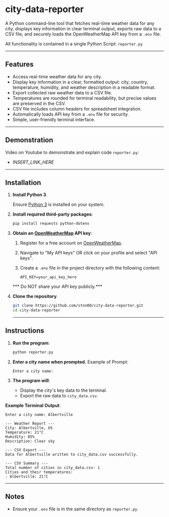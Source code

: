 # city-data-reporter

A Python command-line tool that fetches real-time weather data for any city, displays key information in clear terminal output, exports raw data to a CSV file, and securely loads the OpenWeatherMap API key from a `.env` file.

All functionality is contained in a single Python Script: `reporter.py`

---

## Features

- Access real-time weather data for any city.
- Display key information in a clear, formatted output: city, country, temperature, humidity, and weather description in a readable format.
- Export collected raw weather data to a CSV file.
- Temperatures are rounded for terminal readability, but precise values are preserved in the CSV.
- CSV file includes column headers for spreadsheet integration.
- Automatically loads API key from a `.env` file for security.
- Simple, user-friendly terminal interface.

---

## Demonstration

Video on Youtube to demonstrate and explain code `reporter.py`:

- *INSERT_LINK_HERE*

---

## Installation

1. **Install Python 3**.

    Ensure [Python 3](https://www.python.org/downloads/) is installed on your system.
    
2. **Install required third-party packages**:

    ``` bash
    pip install requests python-dotenv
    ```

3. **Obtain an [OpenWeatherMap](https://openweathermap.org/) API key**:

    1. Register for a free account on [OpenWeatherMap](https://home.openweathermap.org/users/sign_up).
    2. Navigate to "My API keys" OR click on your profile and select "API keys".
    3. Create a `.env` file in the project directory with the following content:

        ```env
        API_KEY=your_api_key_here
        ```

    ***     Do NOT share your API key publicly.***

4. **Clone the repository**.
   ```bash
   git clone https://github.com/stnn00/city-data-reporter.git
   cd city-data-reporter
   ```

   ---

## Instructions
1. **Run the program**:
    ```bash
    python reporter.py
    ```

2. **Enter a city name when prompted.**
    Example of Prompt:
    ```text
    Enter a city name:
    ```

3. **The program will**:
    - Display the city's key data to the terminal.
    - Export the raw data to `city_data.csv`.

**Example Terminal Output**:
```text
Enter a city name: Albertville

--- Weather Report ---
City: Albertville, US
Temperature: 21°C
Humidity: 85%
Description: Clear sky

--- CSV Export ---
Data for Albertville written to city_data.csv successfully.

--- CSV Summary ---
Total number of cities in city_data.csv: 1
Cities and their temperatures:
- Albertville: 21°C
```

---

## Notes

- Ensure your `.env` file is in the same directory as `reporter.py`.